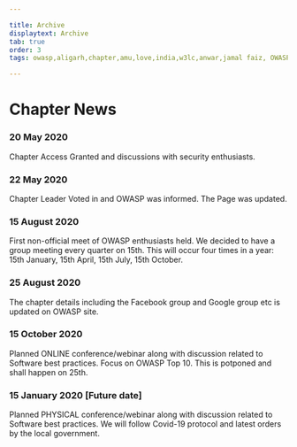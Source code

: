 ```yaml
---

title: Archive
displaytext: Archive
tab: true
order: 3
tags: owasp,aligarh,chapter,amu,love,india,w3lc,anwar,jamal faiz, OWASP-Aligarh

---
```



# **Chapter News**

### 20 May 2020 

Chapter Access Granted and discussions with security enthusiasts.

### 22 May 2020

Chapter Leader Voted in and OWASP was informed. The Page was updated.

### 15 August 2020

First non-official meet of OWASP enthusiasts held.
We decided to have a group meeting every quarter on 15th. This will occur four times in a year:
15th January, 15th April, 15th July, 15th October. 

### 25 August 2020

The chapter details including the Facebook group and Google group etc is updated on OWASP site.

### 15 October 2020

Planned ONLINE conference/webinar along with discussion related to Software best practices. Focus on OWASP Top 10.
This is potponed and shall happen on 25th.

### 15 January 2020 [Future date]

Planned PHYSICAL conference/webinar along with discussion related to Software best practices.
We will follow Covid-19 protocol and latest orders by the local government.


